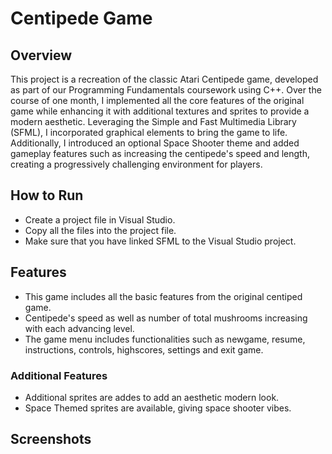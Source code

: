 # Centipede Game
## Overview
This project is a recreation of the classic Atari Centipede game, developed as part of our Programming Fundamentals coursework using C++. Over the course of one month, I implemented all the core features of the original game while enhancing it with additional textures and sprites to provide a modern aesthetic. Leveraging the Simple and Fast Multimedia Library (SFML), I incorporated graphical elements to bring the game to life. Additionally, I introduced an optional Space Shooter theme and added gameplay features such as increasing the centipede's speed and length, creating a progressively challenging environment for players.

## How to Run
- Create a project file in Visual Studio.
- Copy all the files into the project file.
- Make sure that you have linked SFML to the Visual Studio project.

## Features
- This game includes all the basic features from the original centiped game.
- Centipede's speed as well as number of total mushrooms increasing with each advancing level.
- The game menu includes functionalities such as newgame, resume, instructions, controls, highscores, settings and exit game.

### Additional Features
- Additional sprites are addes to add an aesthetic modern look.
- Space Themed sprites are available, giving space shooter vibes.

## Screenshots

